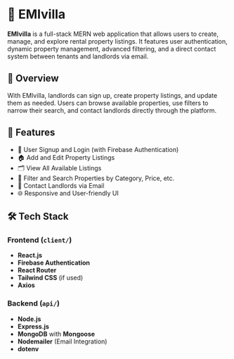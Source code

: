 # 🏡 EMIvilla

**EMIvilla** is a full-stack MERN web application that allows users to create, manage, and explore rental property listings. It features user authentication, dynamic property management, advanced filtering, and a direct contact system between tenants and landlords via email.

## 📌 Overview

With EMIvilla, landlords can sign up, create property listings, and update them as needed. Users can browse available properties, use filters to narrow their search, and contact landlords directly through the platform.


## 🚀 Features

- 🔐 User Signup and Login (with Firebase Authentication)
- 🏠 Add and Edit Property Listings
- 🗂️ View All Available Listings
- 🔎 Filter and Search Properties by Category, Price, etc.
- 📧 Contact Landlords via Email
- 🌐 Responsive and User-friendly UI


## 🛠️ Tech Stack

### Frontend (`client/`)
- **React.js**
- **Firebase Authentication**
- **React Router**
- **Tailwind CSS** (if used)
- **Axios**

### Backend (`api/`)
- **Node.js**
- **Express.js**
- **MongoDB** with **Mongoose**
- **Nodemailer** (Email Integration)
- **dotenv**



